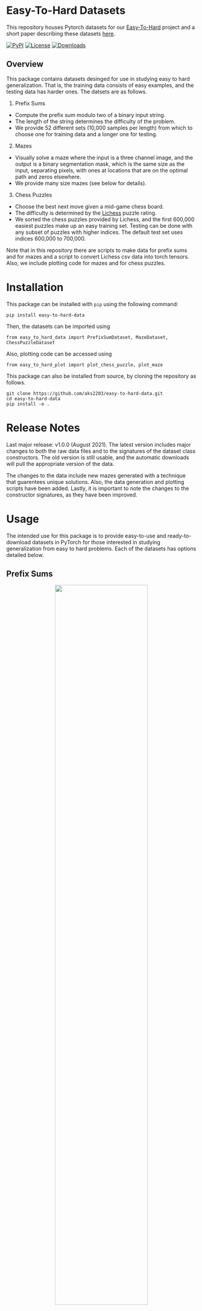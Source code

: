 # Easy-To-Hard Datasets
This repository houses Pytorch datasets for our [Easy-To-Hard](http://github.com/aks2203/easy-to-hard) project and a short paper describing these datasets [here](https://arxiv.org/abs/2108.06011).


[![PyPI](https://img.shields.io/pypi/v/easy-to-hard-data)](https://pypi.org/project/easy-to-hard-data/)
[![License](https://img.shields.io/badge/license-MIT-blue.svg)](https://github.com/aks2203/easy-to-hard-data/blob/main/LICENSE)
[![Downloads](https://static.pepy.tech/personalized-badge/easy-to-hard-data?period=month&units=international_system&left_color=blue&right_color=brightgreen&left_text=Downloads)](https://pepy.tech/project/easy-to-hard-data)

## Overview

This package contains datasets desinged for use in studying easy to hard generalization. That is, the training data consists of easy examples, and the testing data has harder ones. The datsets are as follows.

1. Prefix Sums

- Compute the prefix sum modulo two of a binary input string. 
- The length of the string determines the difficulty of the problem.
- We provide 52 different sets (10,000 samples per length) from which to choose one for training data and a longer one for testing.

2. Mazes

- Visually solve a maze where the input is a three channel image, and the output is a binary segmentation mask, which is the same size as the input, separating pixels, with ones at locations that are on the optimal path and zeros elsewhere.
- We provide many size mazes (see below for details).

3. Chess Puzzles
- Choose the best next move given a mid-game chess board.
- The difficulty is determined by the [Lichess](https://lichess.org/training) puzzle rating.
- We sorted the chess puzzles provided by Lichess, and the first 600,000 easiest puzzles make up an easy training set. Testing can be done with any subset of puzzles with higher indices. The default test set uses indices 600,000 to 700,000.

Note that in this repository there are scripts to make data for prefix sums and for mazes and a script to convert Lichess csv data into torch tensors. Also, we include plotting code for mazes and for chess puzzles.

# Installation

This package can be installed with `pip` using the following command:

```pip install easy-to-hard-data```

Then, the datasets can be imported using 

```from easy_to_hard_data import PrefixSumDataset, MazeDataset, ChessPuzzleDataset```

Also, plotting code can be accessed using

```from easy_to_hard_plot import plot_chess_puzzle, plot_maze```

This package can also be installed from source, by cloning the repository as follows.

``` 
git clone https://github.com/aks2203/easy-to-hard-data.git
cd easy-to-hard-data
pip install -e .
```

# Release Notes

Last major release: v1.0.0 (August 2021). The latest version includes major changes to both the raw data files and to the signatures of the dataset class constructors. The old version is still usable, and the automatic downloads will pull the appropriate version of the data.

The changes to the data include new mazes generated with a technique that guarentees unique solutions. Also, the data generation and plotting scripts have been added. Lastly, it is important to note the changes to the constructor signatures, as they have been improved.

# Usage
The intended use for this package is to provide easy-to-use and ready-to-download datasets in PyTorch for those interested in studying generalization from easy to hard problems. Each of the datasets has options detailed below.

## Prefix Sums

<p align='center'>
  <img width='70%' src='https://github.com/aks2203/easy-to-hard-data/blob/main/img/prefix_sum_example.png'/>
</p>

For each sequence length, we provide a set of 10,000 input/output pairs. The `__init__` method has the following signature:

```
PrefixSumDataset(self, root: str, num_bits: int = 32, download: bool = True)
```

The `root` argument must be provided and determines where the data is or to where it will be downloaded if it does not already exist at that location. The `num_bits` arument determines the length of the input sequences, and therefore the difficulty of the problem. The default value is 32, but the avaialable options are 16 through 64 as well as 72, 128, 256, and 512. Finally, the `download` argument sets whether to download the data.

## Mazes

<p align='center'>
  <img width='25%' src='https://github.com/aks2203/easy-to-hard-data/blob/main/img/maze_example_15.png'/>
</p>
<p align='center'>
  <img width='65%' src='https://github.com/aks2203/easy-to-hard-data/blob/main/img/maze_example_33.png'/>
</p>

For sizes in {9, 11, 13, 15, 17} we have 50,000 training examples and 10,000 testing examples. For the larger sizes {19, 21, 23, 25, 27, 29, 31, 33, 35, 37, 59}, we provide 1,000 testing mazes each. The mazes shown above are examples of sizes 15 (top) and 33 (bottom). The `__init__` method has the following signature:

```
MazeDataset(self, root: str, train: bool = True, size: int = 9, transform: Optional[Callable] = None, download: bool = True)
```

The `root` argument must be provided and determines where the data is or to where it will be downloaded if it does not already exist at that location. The `train` arument distiguishes between the training and testing sets. The `size` arument sets the size (one of the integers listed above). The `transform` argument allows you to pass in a torchvision transform like random cropping. Finally, the `download` argument sets whether to download the data.

## Chess Puzzles

<p align='center'>
  <img width='40%' src='https://github.com/aks2203/easy-to-hard-data/blob/main/img/chess_input_example.png'/>
  <img width='40%' src='https://github.com/aks2203/easy-to-hard-data/blob/main/img/chess_target_example.png'/>
</p>

We compiled a dataset from Lichess's puzzles database. We provide a set of about 1.5M input/output pairs sorted by dificulty rating. The `__init__` method has the following signature:

```
ChessPuzzleDataset(root: str, train: bool = True, idx_start: int = None, idx_end: int = None, who_moves: bool = True, download: bool = True)
```

The `root` argument must be provided and determines where the data is or to where it will be downloaded if it does not already exist at that location. The `train` arument distiguishes between the training and testing sets. The `idx_start` and `idx_end` aruments are an alternative to `train` and can be used to manually choose the indices in the sorted data to use. The `who_moves` argument returns a boolean, where True indicates that black moves next, and False indicates that white moves next. Finally, the `download` argument sets whether to download the data.

The automatic download will also retrieve a file containing the rating of each chess puzzle. This file is not used by any of the functions/methods in this code, but it is available to be read/used by anyone interested. The indices match the other tensors downloaded. Also, note that if generating the data, [this CSV file](https://cs.umd.edu/~tomg/download/Easy_to_Hard_Datav2/deepthinking_lichess.tar.gz) needs to be downloaded and stored in the same directory as the dataset generation code.

## Example

To make two prefix-sum dataloaders, one with training (32 bits) and one with testing (40 bits) data, we provide the following example.

```
from easy_to_hard_data import PrefixSumDataset
import torch.utils.data as data

train_data = PrefixSumDataset("./data", num_bits=32, download=True)
test_data = PrefixSumDataset("./data", num_bits=40, download=True)

trainloader = data.DataLoader(train_data, batch_size=200, shuffle=True)
testloader = data.DataLoader(test_data, batch_size=200, shuffle=False)
```

## Contributing

If you have improvements or find bugs, feel free to open issues.

## Citing Our Work

If you find this code helpful and use these datasets, please consider citing our work.

The datasets are descried in [Datasets for Studying Generalization from Easy to Hard Examples](https://arxiv.org/abs/2108.06011)

```
@misc{schwarzschild2021datasets,
      title={Datasets for Studying Generalization from Easy to Hard Examples}, 
      author={Avi Schwarzschild and Eitan Borgnia and Arjun Gupta and Arpit Bansal and Zeyad Emam and Furong Huang and Micah Goldblum and Tom Goldstein},
      year={2021},
      eprint={2108.06011},
      archivePrefix={arXiv},
      primaryClass={cs.LG}
}
```
